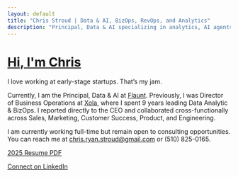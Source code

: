 ```yaml
---
layout: default
title: "Chris Stroud | Data & AI, BizOps, RevOps, and Analytics"
description: "Principal, Data & AI specializing in analytics, AI agents, BizOps, and RevOps"
---
```


# [Hi, I'm Chris](https://christroud.me)

I love working at early-stage startups. That’s my jam.

Currently, I am the Principal, Data & AI at [Flaunt](https://www.flauntloyalty.com/). Previously, I was Director of Business Operations at [Xola](https://xola.com/), where I spent 9 years leading Data Analytic & BizOps. I reported directly to the CEO and collaborated cross-functionally across Sales, Marketing, Customer Success, Product, and Engineering.

I am currently working full-time but remain open to consulting opportunities. You can reach me at [chris.ryan.stroud@gmail.com](mailto:chris.ryan.stroud@gmail.com) or (510) 825-0165.

[2025 Resume PDF](./Chris_Stroud_Resume.pdf)

[Connect on LinkedIn](https://www.linkedin.com/in/chrisstroud)
